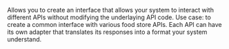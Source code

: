 Allows you to create an interface that allows your system to interact with different APIs without modifying the underlaying API code.
Use case: to create a common interface with various food store APIs. Each API can have its own adapter that translates its responses into a format your system understand.